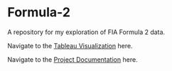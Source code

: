 # Formula-2

A repository for my exploration of FIA Formula 2 data.

Navigate to the [Tableau Visualization](https://public.tableau.com/app/profile/tinashe.maparura/viz/JusthowcloseareF2races/Story1) here.

Navigate to the [Project Documentation](https://docs.google.com/document/d/1SREP1L75iX11nQPsb7FhKgZKc79LubCW2Vgxcf20qCM/edit?usp=sharing) here.
